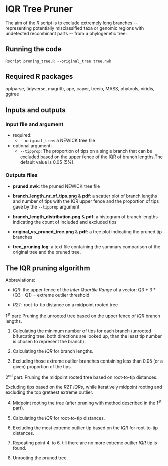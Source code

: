 # IQR Tree Pruner

The aim of the *R* script is to exclude extremely long branches --
representing potentially misclassified taxa or genomic regions with
undetected recombinant parts -- from a phylogenetic tree.

## Running the code

```         
Rscript pruning_tree.R --original_tree tree.nwk
```
## Required R packages
optparse, tidyverse, magrittr, ape, caper, treeio, MASS, phytools, viridis, ggtree

## Inputs and outputs

### Input file and argument

-   required:
    -   `--original_tree`: a NEWICK tree file
-   optional argument:
    -   `--tipprop`: The proportion of tips on a single branch that can
        be excluded based on the upper fence of the IQR of branch
        lengths.The default value is 0.05 (5%).

### Outputs files

-   **pruned.nwk**: the pruned NEWICK tree file

-   **branch_length_nr_of_tips.png** & **pdf**: a
    scatter plot of branch lengths and number of tips with the IQR upper
    fence and the proportion of tips gave by the `--tipprop` argument

-   **branch_length_distribution.png** & **pdf**: a
    histogram of branch lengths indicating the count of included and
    excluded tips

-   **original_vs_pruned_tree.png** & **pdf**: a
    tree plot indicating the pruned tip branches

-   **tree_pruning.log**: a text file containing the summary
    comparison of the original tree and the pruned tree.

## The IQR pruning algorithm

Abbreviations:

-   *IQR*: the upper fence of the *Inter Quartile Range* of a vector:
    Q3 + 3 \* (Q3 - Q1) = extreme outlier threshold

-   *R2T*: root-to-tip distance on a midpoint rooted tree

1<sup>st</sup> part: Pruning the unrooted tree based on the upper fence
of *IQR* branch lengths.

1.  Calculating the minimum number of tips for each branch (unrooted
    bifurcating tree, both directions are looked up, than the least tip
    number is chosen to represent the branch).

2.  Calculating the *IQR* for branch lengths.

3.  Excluding those extreme outlier branches containing less than 0.05
    (or a given) proportion of the tips.

2<sup>nd</sup> part: Pruning the midpoint rooted tree based on
root-to-tip distances.

Excluding tips based on the *R2T* *IQRs*, while iteratively midpoint
rooting and excluding the top gretaest extreme outlier.

4.  Midpoint rooting the tree (after pruning with method described in
    the 1<sup>st</sup> part).

5.  Calculating the *IQR* for root-to-tip distances.

6.  Excluding the most extreme outlier tip based on the *IQR* for
    root-to-tip distances.

7.  Repeating point 4. to 6. till there are no more extreme outlier
    *IQR* tip is found.

8.  Unrooting the pruned tree.
